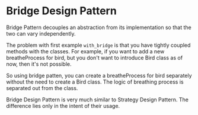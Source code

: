 # Bridge Design Pattern

Bridge Pattern decouples an abstraction from its implementation so that the two can vary independently.

The problem with first example ```with_bridge``` is that you have tightly coupled methods with the classes. For example,
if you want to add a new breatheProcess for bird, but you don't want to introduce Bird class as of now, then it's not
possible.

So using bridge patten, you can create a breatheProcess for bird separately without the need to create a Bird class. The
logic of breathing process is separated out from the class.

Bridge Design Pattern is very much similar to Strategy Design Pattern. The difference lies only in the intent of their
usage.
